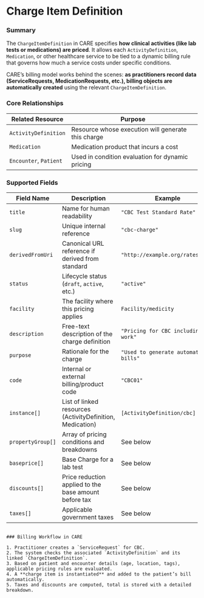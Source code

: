# Charge Item Definition

### Summary

The `ChargeItemDefinition` in CARE specifies **how clinical activities (like lab tests or medications) are priced**. It allows each `ActivityDefinition`, `Medication`, or other healthcare service to be tied to a dynamic billing rule that governs how much a service costs under specific conditions.

CARE’s billing model works behind the scenes: **as practitioners record data (ServiceRequests, MedicationRequests, etc.), billing objects are automatically created** using the relevant `ChargeItemDefinition`.

### Core Relationships

| Related Resource       | Purpose                                            |
| ---------------------- | -------------------------------------------------- |
| `ActivityDefinition`   | Resource whose execution will generate this charge |
| `Medication`           | Medication product that incurs a cost              |
| `Encounter`, `Patient` | Used in condition evaluation for dynamic pricing   |

### Supported Fields

| Field Name        | Description                                               | Example                                |
| ----------------- | --------------------------------------------------------- | -------------------------------------- |
| `title`           | Name for human readability                                | `"CBC Test Standard Rate"`             |
| `slug`            | Unique internal reference                                 | `"cbc-charge"`                         |
| `derivedFromUri`  | Canonical URL reference if derived from standard          | `"http://example.org/rates/cbc"`       |
| `status`          | Lifecycle status (`draft`, `active`, etc.)                | `"active"`                             |
| `facility`        | The facility where this pricing applies                   | `Facility/medicity`                    |
| `description`     | Free-text description of the charge definition            | `"Pricing for CBC including lab work"` |
| `purpose`         | Rationale for the charge                                  | `"Used to generate automated bills"`   |
| `code`            | Internal or external billing/product code                 | `"CBC01"`                              |
| `instance[]`      | List of linked resources (ActivityDefinition, Medication) | `[ActivityDefinition/cbc]`             |
| `propertyGroup[]` | Array of pricing conditions and breakdowns                | See below                              |
| `baseprice[]`     | Base Charge for a lab test                                | See below                              |
| `discounts[]`     | Price reduction applied to the base amount before tax     | See below                              |
| `taxes[]`         | Applicable government taxes                               | See below                              |

```

### Billing Workflow in CARE

1. Practitioner creates a `ServiceRequest` for CBC.
2. The system checks the associated `ActivityDefinition` and its linked `ChargeItemDefinition`.
3. Based on patient and encounter details (age, location, tags), applicable pricing rules are evaluated.
4. A **charge item is instantiated** and added to the patient’s bill automatically.
5. Taxes and discounts are computed, total is stored with a detailed breakdown.


```
